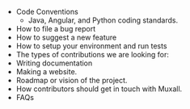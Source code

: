 
* Code Conventions
  * Java, Angular, and Python coding standards.
* How to file a bug report
* How to suggest a new feature
* How to setup your environment and run tests
* The types of contributions we are looking for:
* Writing documentation
* Making a website.
* Roadmap or vision of the project.
* How contributors should get in touch with Muxall.
* FAQs
